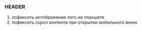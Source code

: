 ### HEADER

1. пофиксить иотображение лого на планшете
2. пофиксить скрол контента при открытии мобильного меню
